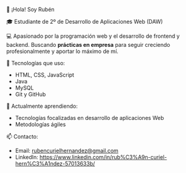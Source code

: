 👋 ¡Hola! Soy Rubén

🎓 Estudiante de 2º de Desarrollo de Aplicaciones Web (DAW)

💻 Apasionado por la programación web y el desarrollo de frontend y backend. Buscando **prácticas en empresa** para seguir creciendo profesionalmente y aportar lo máximo de mí.

🚀 Tecnologías que uso:
- HTML, CSS, JavaScript
- Java
- MySQL
- Git y GitHub

🧠 Actualmente aprendiendo:
- Tecnologías focalizadas en desarrollo de aplicaciones Web
- Metodologías ágiles

📫 Contacto:
- Email: rubencurielhernandez@gmail.com
- LinkedIn: https://www.linkedin.com/in/rub%C3%A9n-curiel-hern%C3%A1ndez-57013633b/
